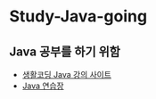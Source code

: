 # Study-Java-going
## Java 공부를 하기 위함
- [생활코딩 Java 강의 사이트](https://opentutorials.org/module/4294)
- [Java 연습장](https://hyungjinhan.github.io/Study-Java-going/Java_web/Java.html)
